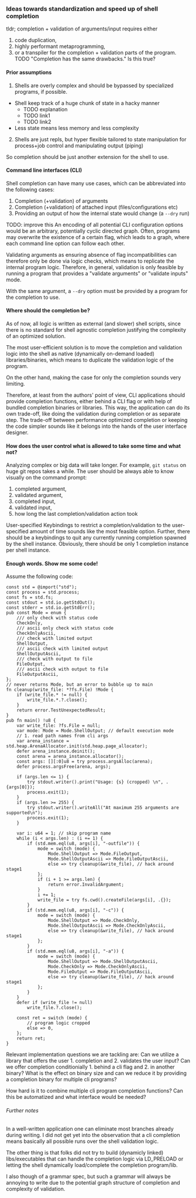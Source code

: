 ### Ideas towards standardization and speed up of shell completion

tldr; completion + validation of arguments/input requires either
1. code duplication,
2. highly performant metaprogramming,
3. or a transpiler for the completion + validation parts of the program.
TODO "Completion has the same drawbacks." Is this true?

#### Prior assumptions
1. Shells are overly complex and should be bypassed by specialized programs, if possible.
 * Shell keep track of a huge chunk of state in a hacky manner
   + TODO explanation
   + TODO link1
   + TODO link2
 * Less state means less memory and less complexity
2. Shells are just repls, but hyper flexible tailored to state manipulation
   for process+job control and manipulating output (piping)

So completion should be just another extension for the shell to use.

#### Command line interfaces (CLI)

Shell completion can have many use cases, which can be abbreviated into the
following cases:
1. Completion (+validation) of arguments
2. Completion (+validation) of attached input (files/configurations etc)
3. Providing an output of how the internal state would change (a `--dry` run)

TODO: improve this
An encoding of all potential CLI configuration options would be an arbitrary,
potentially cyclic directed graph.
Often, programs may overwrite the existence of a certain flag, which leads to
a graph, where each command line option can follow each other.

Validating arguments as ensuring absence of flag incompatibilities can
therefore only be done via logic checks, which means to replicate the internal
program logic.
Therefore, in general, validation is only feasible by running a program that
provides a "validate arguments"  or "validate inputs" mode.

With the same argument, a `--dry` option must be provided by a program for the
completion to use.

#### Where should the completion be?

As of now, all logic is written as external (and slower) shell scripts,
since there is no standard for shell agnostic completion justifying the
complexity of an optimized solution.

The most user-efficient solution is to move the completion and validation
logic into the shell as native (dynamically on-demand loaded) libraries/binaries,
which means to duplicate the validation logic of the program.

On the other hand, making the case for only the completion sounds very limiting.

Therefore, at least from the authors' point of view, CLI applications should
provide completion functions, either behind a CLI flag or with help of bundled
completion binaries or libraries.
This way, the application can do its own trade-off, like doing the validation
during completion or as separate step.
The trade-off between performance optimized completion or keeping the code
simpler sounds like it belongs into the hands of the user interface designer.

#### How does the user control what is allowed to take some time and what not?

Analyzing complex or big data will take longer. For example, `git status` on huge
git repos takes a while.
The user should be always able to know visually on the command prompt:

1. completed argument,  
2. validated argument,  
3. completed input,  
4. validated input,  
5. how long the last completion/validation action took  

User-specified Keybindings to restrict a completion/validation to the 
user-specified amount of time sounds like the most feasible option.
Further, there should be a keybindings to quit any currently running completion
spawned by the shell instance.
Obviously, there should be only 1 completion instance per shell instance.

#### Enough words. Show me some code!

Assume the following code:
```zig
const std = @import("std");
const process = std.process;
const fs = std.fs;
const stdout = std.io.getStdOut();
const stderr = std.io.getStdErr();
pub const Mode = enum {
    /// only check with status code
    CheckOnly,
    /// ascii only check with status code
    CheckOnlyAscii,
    /// check with limited output
    ShellOutput,
    /// ascii check with limited output
    ShellOutputAscii,
    /// check with output to file
    FileOutput,
    /// ascii check with output to file
    FileOutputAscii,
};
// never returns Mode, but an error to bubble up to main
fn cleanup(write_file: *?fs.File) !Mode {
    if (write_file.* != null) {
        write_file.*.?.close();
    }
    return error.TestUnexpectedResult;
}
pub fn main() !u8 {
    var write_file: ?fs.File = null;
    var mode: Mode = Mode.ShellOutput; // default execution mode
    // 1. read path names from cli args
    var arena_instance = std.heap.ArenaAllocator.init(std.heap.page_allocator);
    defer arena_instance.deinit();
    const arena = arena_instance.allocator();
    const args: [][:0]u8 = try process.argsAlloc(arena);
    defer process.argsFree(arena, args);

    if (args.len <= 1) {
        try stdout.writer().print("Usage: {s} (cropped) \n", .{args[0]});
        process.exit(1);
    }
    if (args.len >= 255) {
        try stdout.writer().writeAll("At maximum 255 arguments are supported\n");
        process.exit(1);
    }

    var i: u64 = 1; // skip program name
    while (i < args.len) : (i += 1) {
        if (std.mem.eql(u8, args[i], "-outfile")) {
            mode = switch (mode) {
                Mode.ShellOutput => Mode.FileOutput,
                Mode.ShellOutputAscii => Mode.FileOutputAscii,
                else => try cleanup(&write_file), // hack around stage1
            };
            if (i + 1 >= args.len) {
                return error.InvalidArgument;
            }
            i += 1;
            write_file = try fs.cwd().createFile(args[i], .{});
        }
        if (std.mem.eql(u8, args[i], "-c")) {
            mode = switch (mode) {
                Mode.ShellOutput => Mode.CheckOnly,
                Mode.ShellOutputAscii => Mode.CheckOnlyAscii,
                else => try cleanup(&write_file), // hack around stage1
            };
        }
        if (std.mem.eql(u8, args[i], "-a")) {
            mode = switch (mode) {
                Mode.ShellOutput => Mode.ShellOutputAscii,
                Mode.CheckOnly => Mode.CheckOnlyAscii,
                Mode.FileOutput => Mode.FileOutputAscii,
                else => try cleanup(&write_file), // hack around stage1
            };
        }
    }
    defer if (write_file != null)
        write_file.?.close();

    const ret = switch (mode) {
        // program logic cropped
        else => 0,
    };
    return ret;
}
```
Relevant implementation questions we are tackling are:
Can we utilize a library that offers the user 1. completion and 2. validates
the user input?
Can we offer completion conditionially 1. behind a cli flag and 2. in another
binary?
What is the effect on binary size and can we reduce it by providing a completion
binary for multiple cli programs?

How hard is it to combine multiple cli program completion functions?
Can this be automatized and what interface would be needed?

###### Further notes

In a well-written application one can eliminate most branches already during writing.
I did not get yet into the observation that a cli completion means basically
all possible runs over the shell validation logic.

The other thing is that folks did not try to build (dynamicly linked)
libs/executables that can handle the completion logic via LD\_PRELOAD or
letting the shell dynamically load/complete the completion program/lib.

I also though of a grammar spec, but such a grammar will always be annoying
to write due to the potential graph structure of completion and complexity
of validation.

